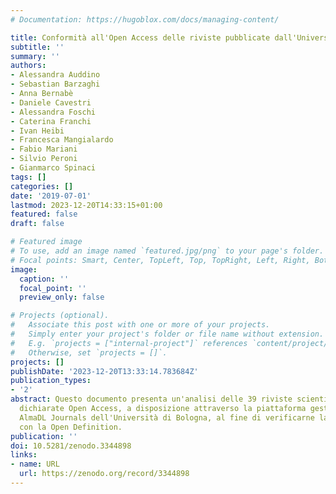 ```yaml
---
# Documentation: https://hugoblox.com/docs/managing-content/

title: Conformità all'Open Access delle riviste pubblicate dall'Università di Bologna
subtitle: ''
summary: ''
authors:
- Alessandra Auddino
- Sebastian Barzaghi
- Anna Bernabè
- Daniele Cavestri
- Alessandra Foschi
- Caterina Franchi
- Ivan Heibi
- Francesca Mangialardo
- Fabio Mariani
- Silvio Peroni
- Gianmarco Spinaci
tags: []
categories: []
date: '2019-07-01'
lastmod: 2023-12-20T14:33:15+01:00
featured: false
draft: false

# Featured image
# To use, add an image named `featured.jpg/png` to your page's folder.
# Focal points: Smart, Center, TopLeft, Top, TopRight, Left, Right, BottomLeft, Bottom, BottomRight.
image:
  caption: ''
  focal_point: ''
  preview_only: false

# Projects (optional).
#   Associate this post with one or more of your projects.
#   Simply enter your project's folder or file name without extension.
#   E.g. `projects = ["internal-project"]` references `content/project/deep-learning/index.md`.
#   Otherwise, set `projects = []`.
projects: []
publishDate: '2023-12-20T13:33:14.783684Z'
publication_types:
- '2'
abstract: Questo documento presenta un'analisi delle 39 riviste scientifiche online,
  dichiarate Open Access, a disposizione attraverso la piattaforma gestita dal servizio
  AlmaDL Journals dell'Università di Bologna, al fine di verificarne la compatibilità
  con la Open Definition.
publication: ''
doi: 10.5281/zenodo.3344898
links:
- name: URL
  url: https://zenodo.org/record/3344898
---
```

